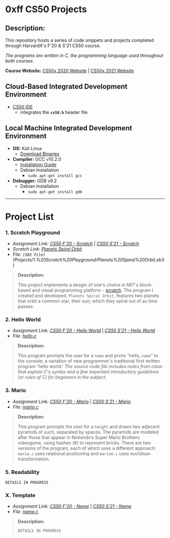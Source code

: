 # **0xff CS50 Projects**

## Description:
This repository hosts a series of code snippets and projects completed through HarvardX's F'20 & S'21 CS50 course.

*The programs are written in C, the programming language used throughout both courses.*

**Course Website:** [CS50x 2020 Website](https://cs50.harvard.edu/x/2020/) | [CS50x 2021 Website](https://cs50.harvard.edu/x/2021/)

## Cloud-Based Integrated Development Environment
* [CS50 IDE](https://ide.cs50.io/)
    * integrates the **`cs50.h`** header file

## Local Machine Integrated Development Environment
* **OS:** Kali Linux
    * [Download Binaries](https://cdimage.kali.org/)
* **Compiler:** GCC v10.2.0
    * [Installation Guide](https://gcc.gnu.org/install/)
    * Debian Installation
         * `sudo apt-get install gcc`
* **Debugger:** GDB v9.2
    * Debian Installation
         * `sudo apt-get install gdb`
------------------------------------

# **Project List**
### **1. Scratch Playground**
* *Assignment Link: [CS50 F'20 - Scratch](https://cs50.harvard.edu/x/2020/psets/0/scratch/)* | *[CS50 S'21 - Scratch](https://cs50.harvard.edu/x/2021/)*
* *Scratch Link: [Planets Spiral Orbit](https://scratch.mit.edu/projects/451801134)*
* *File: `[SB3 File]`(Projects/1.%20Scratch%20Playground/Planets%20Spiral%20Orbit.sb3)*  
> **Description:**
>
> This project implements a desgin of one's choice in MIT's block-based and visual programming platform - [scratch](https://scratch.mit.edu). The program I created and developed, `Planets Spiral Orbit`, features two planets that orbit a common star, their sun; which they spiral out of as time passes.

### **2. Hello World**
* *Assignment Link: [CS50 F'20 - Hello World](https://cs50.harvard.edu/x/2020/psets/1/hello/)* | *[CS50 S'21 - Hello World](https://cs50.harvard.edu/x/2021/psets/1/hello/)*
* *File: [hello.c](Projects/2.%20Hello%20World/hello.c)*
> **Description:**
>
> This program prompts the user for a `name` and prints "hello, `name`" to the console; a variation of new programmer's traditional first written program 'hello world.' *The source code file includes notes from class that explain C's syntax and a few important introductory guidelines (or rules of C) for beginners in the subject.*

### **3. Mario**
* *Assignment Link: [CS50 F'20 - Mario](https://cs50.harvard.edu/x/2020/psets/1/mario/more/)* | *[CS50 S'21 - Mario](https://cs50.harvard.edu/x/2021/psets/1/mario/more/)*
* *File: [mario.c](Projects/3.%20Mario/mario.c)*
> **Description:**
>
> This program prompts the user for a `height` and draws two adjecent pyramids of such, separated by spaces. The pyramids are modeled after those that appear in Nintendo’s Super Mario Brothers videogame, using hashes (#) to represent bricks. There are two versions of the program, each of which uses a different approach: `mario.c` uses relational positioning and `marioe.c` uses euclidean transformation.

### **5. Readability**
`DETAILS IN PROGRESS`

### **X. Template**
* *Assignment Link: [CS50 F'20 - Name](https://linkfa20)* | *[CS50 S'21 - Name](https://linksp21)*
* *File: [name.c](Projects/X.%20Template/name.c)*
> **Description:**
>
> `DETAILS IN PROGRESS`
